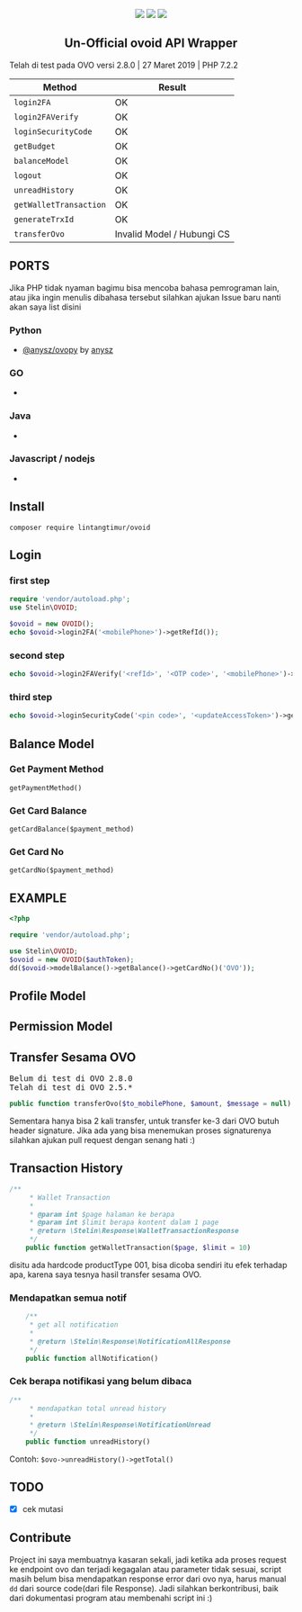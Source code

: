 
<p align="center">
<a href="https://packagist.org/packages/lintangtimur/ovoid"><img src="https://img.shields.io/packagist/v/lintangtimur/ovoid.svg?style=popout-square"></a>
  <a href="https://github.com/lintangtimur/ovoid/blob/master/LICENSE"><img src="https://img.shields.io/github/license/lintangtimur/ovoid.svg?style=popout-square"></a>
  <a class="badge-align" href="https://www.codacy.com/app/lintangtimur/ovoid?utm_source=github.com&amp;utm_medium=referral&amp;utm_content=lintangtimur/ovoid&amp;utm_campaign=Badge_Grade"><img src="https://api.codacy.com/project/badge/Grade/9699ecb8baf64fdb94692b90b01c73b1"/></a>
</p>
<h2 align="center">Un-Official ovoid API Wrapper</h2>

Telah di test pada OVO versi 2.8.0 | 27 Maret 2019 | PHP 7.2.2

| Method  | Result  |
|---|---|
| `login2FA`  | OK |
| `login2FAVerify`  | OK |
| `loginSecurityCode`  | OK  |
| `getBudget`  | OK  |
| `balanceModel`  | OK  |
| `logout`  | OK  |
| `unreadHistory`  | OK  |
| `getWalletTransaction`  | OK  |
| `generateTrxId`  | OK  |
| `transferOvo`  | Invalid Model / Hubungi CS  |

## PORTS
Jika PHP tidak nyaman bagimu bisa mencoba bahasa pemrograman lain, atau jika ingin menulis dibahasa tersebut silahkan ajukan Issue baru nanti akan saya list disini

### Python
- [@anysz/ovopy](https://github.com/anysz/ovopy) by [anysz](https://github.com/anysz)

### GO
- 

### Java
- 

### Javascript / nodejs
-

## Install
`composer require lintangtimur/ovoid`

## Login
### first step
```php
require 'vendor/autoload.php';
use Stelin\OVOID;

$ovoid = new OVOID();
echo $ovoid->login2FA('<mobilePhone>')->getRefId());
```
### second step
```php
echo $ovoid->login2FAVerify('<refId>', '<OTP code>', '<mobilePhone>')->getUpdateAccessToken();
```
### third step
```php
echo $ovoid->loginSecurityCode('<pin code>', '<updateAccessToken>')->getAuthorizationToken();
```

## Balance Model
### Get Payment Method
`getPaymentMethod()`

### Get Card Balance
`getCardBalance($payment_method)`

### Get Card No
`getCardNo($payment_method)`

## EXAMPLE
```php
<?php

require 'vendor/autoload.php';

use Stelin\OVOID;
$ovoid = new OVOID($authToken);
dd($ovoid->modelBalance()->getBalance()->getCardNo()('OVO'));
```

## Profile Model

## Permission Model

## Transfer Sesama OVO
<pre>
Belum di test di OVO 2.8.0
Telah di test di OVO 2.5.*
</pre>

```php
public function transferOvo($to_mobilePhone, $amount, $message = null)
```
Sementara hanya bisa 2 kali transfer, untuk transfer ke-3 dari OVO butuh header signature. Jika ada yang bisa menemukan proses signaturenya silahkan ajukan pull request dengan senang hati :)

## Transaction History
```php
/**
     * Wallet Transaction
     *
     * @param int $page halaman ke berapa
     * @param int $limit berapa kontent dalam 1 page
     * @return \Stelin\Response\WalletTransactionResponse
     */
    public function getWalletTransaction($page, $limit = 10)
```
disitu ada hardcode productType 001, bisa dicoba sendiri itu efek terhadap apa, karena saya tesnya hasil transfer sesama OVO.

### Mendapatkan semua notif
```php
    /**
     * get all notification
     *
     * @return \Stelin\Response\NotificationAllResponse
     */
    public function allNotification()
```

### Cek berapa notifikasi yang belum dibaca
```php
/**
     * mendapatkan total unread history
     *
     * @return \Stelin\Response\NotificationUnread
     */
    public function unreadHistory()
```
Contoh: `$ovo->unreadHistory()->getTotal()`

## TODO
- [x] cek mutasi


## Contribute
Project ini saya membuatnya kasaran sekali, jadi ketika ada proses request ke endpoint ovo dan terjadi kegagalan atau parameter tidak sesuai, script masih belum bisa mendapatkan response error dari ovo nya, harus manual `dd` dari source code(dari file Response). Jadi silahkan berkontribusi, baik dari dokumentasi program atau membenahi script ini :)
